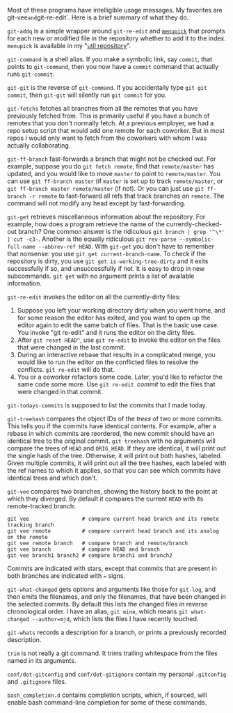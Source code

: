 Most of these programs have intelligible usage messages.  My favorites
are git-vee` and `git-re-edit`.  Here is a brief summary of what they
do.

`git-addq` is a simple wrapper around `git-re-edit` and
[`menupick`](https://github.com/mjdominus/util/blob/master/bin/menupick)
that prompts for each new or modified file in the repository whether
to add it to the index.  `menupick` is available in my "[util
repository](https://github.com/mjdominus/util)".

`git-command` is a shell alias. If you make a symbolic link, say
`commit`, that points to `git-command`, then you now have a `commit`
command that actually runs `git-commit`.

`git-git` is the reverse of `git-command`.  If you accidentally type
`git git commit`, then `git-git` will silently run `git commit` for
you.

`git-fetchs` fetches all branches from all the remotes that you have
previously fetched from.  This is primarily useful if you have a bunch
of remotes that you don't normally fetch.  At a previous employer, we
had a repo setup script that would add one remote for each coworker.
But in most repos I would only want to fetch from the coworkers with
whom I was actually collaborating.

`git-ff-branch` fast-forwards a branch that might not be checked out.
For example, suppose you do `git fetch remote`, find that
`remote/master` has updated, and you would like to move `master` to
point to `remote/master`. You can use `git ff-branch master` (if
`master` is set up to track `remote/master`, or `git ff-branch master
remote/master` (if not).  Or you can just use `git ff-branch -r
remote` to fast-forward all refs that track branches on `remote`.  The
command will not modify any head except by fast-forwarding.

`git-get` retrieves miscellaneous information about the repository.
For example, how does a program retrieve the name of the
currently-checked-out branch?  One common answer is the ridiculous
`git branch | grep '^\*' | cut -c3-`.  Another is the equally
ridiculous `git rev-parse --symbolic-full-name --abbrev-ref
HEAD`. With `git-get` you don't have to remember that nonsense: you
use `git get current-branch-name`.  To check if the repository is
dirty, you use `git get is-working-tree-dirty` and it exits
successfully if so, and unsuccessfully if not. It is easy to drop in
new subcommands. `git get` with no argument prints a list of available
information.

`git-re-edit` invokes the editor on all the currently-dirty files:

1. Suppose you left your working directory dirty when you went home,
and for some reason the editor has exited, and you want to open up the
editor again to edit the same batch of files. That is the basic use
case. You invoke "git re-edit" and it runs the editor on the dirty
files.
2. After `git reset HEAD^`, use `git re-edit` to invoke the editor on the files that were changed in the last commit.
3. During an interactive rebase that results in a complicated merge, you would like to run the editor on the conflicted files to resolve the conflicts. `git re-edit` will do that.
4. You or a coworker refactors some code.  Later, you'd like to refactor the same code some more.  Use `git re-edit `*commit* to edit the files that were changed in that commit.

`git-todays-commits` is supposed to list the commits that I made today.

`git-treehash` compares the object IDs of the *trees* of two or more
commits. This tells you if the commits have identical contents.  For
example, after a rebase in which commits are reordered, the new commit
should have an identical tree to the original commit.  `git treehash`
with no arguments will compare the trees of `HEAD` and `ORIG_HEAD`.
If they are identical, it will print out the single hash of the tree.
Otherwise, it will print out both hashes, labeled.  Given multiple
commits, it will print out all the tree hashes, each labeled with the
ref names to which it applies, so that you can see which commits have
identical trees and which don't.

`git-vee` compares two branches, showing the history back to the point
at which they diverged.  By default it compares the current `HEAD`
with its remote-tracked branch:

    git vee                 # compare current head branch and its remote tracking branch
    git vee remote          # compare current head branch and its analog on the remote
    git vee remote branch   # compare branch and remote/branch
    git vee branch          # compare HEAD and branch
    git vee branch1 branch2 # compare branch1 and branch2

Commits are indicated with stars, except that commits that are present
in both branches are indicated with `=` signs.

`git-what-changed` gets options and arguments like those for
`git-log`, and then emits the filenames, and only the filenames, that
have been changed in the selected commits.  By default this lists the
changed files in reverse chronological order.  I have an alias, `git
mine`, which means `git what-changed --author=mjd`, which lists the 
files I have recently touched. 

`git-whats` records a description for a branch, or prints a previously
recorded description.

`trim` is not really a git command.  It trims trailing whitespace from
the files named in its arguments.

`conf/dot-gitconfig` and `conf/dot-gitignore` contain my personal
`.gitconfig` and `.gitignore` files.

`bash_completion.d` contains completion scripts, which, if sourced,
will enable bash command-line completion for some of these commands.
